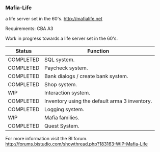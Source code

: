 ### Mafia-Life
a life server set in the 60's.
http://mafialife.net

Requirements: CBA A3

Work in progress towards a life server set in the 60's.

| Status  | Function |
| ------------- | ------------- |
| COMPLETED  | SQL system. |
| COMPLETED  | Paycheck system.  |
| COMPLETED  | Bank dialogs / create bank system. |
| COMPLETED  | Shop system.  |
| WIP  | Interaction system. |
| COMPLETED  | Inventory using the default arma 3 inventory.  |
| COMPLETED | Logging system. |
| WIP | Mafia families. |
| COMPLETED | Quest System. |

For more information visit the BI forum.
http://forums.bistudio.com/showthread.php?183163-WIP-Mafia-Life
